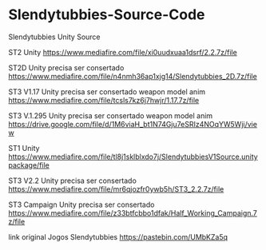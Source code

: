 # Slendytubbies-Source-Code
Slendytubbies Unity Source

ST2 Unity https://www.mediafire.com/file/xi0uudxuaa1dsrf/2.2.7z/file

ST2D Unity precisa ser consertado https://www.mediafire.com/file/n4nmh36ap1xjg14/Slendytubbies_2D.7z/file

ST3 V1.17 Unity precisa ser consertado weapon model anim https://www.mediafire.com/file/tcsls7kz6j7hwjr/1.17.7z/file

ST3 V.1.295 Unity precisa ser consertado weapon model anim https://drive.google.com/file/d/1M6viaH_bt1N74Gju7eSRIz4NOqYW5Wji/view

ST1 Unity https://www.mediafire.com/file/tl8j1sklblxdo7j/SlendytubbiesV1Source.unitypackage/file

ST3 V2.2 Unity precisa ser consertado https://www.mediafire.com/file/mr6qjozfr0ywb5h/ST3_2.2.7z/file

ST3 Campaign Unity precisa ser consertado https://www.mediafire.com/file/z33btfcbbo1dfak/Half_Working_Campaign.7z/file

link original Jogos Slendytubbies https://pastebin.com/UMbKZa5q
